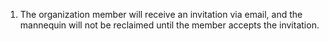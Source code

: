 1. The organization member will receive an invitation via email, and the mannequin will not be reclaimed until the member accepts the invitation.